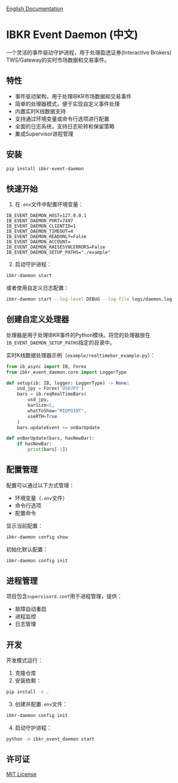 [English Documentation](README.md)

# IBKR Event Daemon (中文)

一个灵活的事件驱动守护进程，用于处理盈透证券(Interactive Brokers) TWS/Gateway的实时市场数据和交易事件。

## 特性

- 事件驱动架构，用于处理IBKR市场数据和交易事件
- 简单的处理器模式，便于实现自定义事件处理
- 内置实时K线数据支持
- 支持通过环境变量或命令行选项进行配置
- 全面的日志系统，支持日志轮转和保留策略
- 集成Supervisor进程管理

## 安装

```bash
pip install ibkr-event-daemon
```

## 快速开始

1. 在`.env`文件中配置环境变量：
```
IB_EVENT_DAEMON_HOST=127.0.0.1
IB_EVENT_DAEMON_PORT=7497
IB_EVENT_DAEMON_CLIENTID=1
IB_EVENT_DAEMON_TIMEOUT=4
IB_EVENT_DAEMON_READONLY=False
IB_EVENT_DAEMON_ACCOUNT=
IB_EVENT_DAEMON_RAISESYNCERRORS=False
IB_EVENT_DAEMON_SETUP_PATHS="./example"
```

2. 启动守护进程：
```bash
ibkr-daemon start
```

或者使用自定义日志配置：
```bash
ibkr-daemon start --log-level DEBUG --log-file logs/daemon.log
```

## 创建自定义处理器

处理器是用于处理IBKR事件的Python模块。将您的处理器放在`IB_EVENT_DAEMON_SETUP_PATHS`指定的目录中。

实时K线数据处理器示例（`example/realtimebar_example.py`）：

```python
from ib_async import IB, Forex
from ibkr_event_daemon.core import LoggerType

def setup(ib: IB, logger: LoggerType) -> None:
    usd_jpy = Forex('USDJPY')
    bars = ib.reqRealTimeBars(
        usd_jpy, 
        barSize=5, 
        whatToShow="MIDPOINT", 
        useRTH=True
    )
    bars.updateEvent += onBarUpdate

def onBarUpdate(bars, hasNewBar):
    if hasNewBar:
        print(bars[-1])
```

## 配置管理

配置可以通过以下方式管理：
- 环境变量（`.env`文件）
- 命令行选项
- 配置命令

显示当前配置：
```bash
ibkr-daemon config show
```

初始化默认配置：
```bash
ibkr-daemon config init
```

## 进程管理

项目包含`supervisord.conf`用于进程管理，提供：
- 故障自动重启
- 进程监控
- 日志管理

## 开发

开发模式运行：

1. 克隆仓库
2. 安装依赖：
```bash
pip install -e .
```
3. 创建并配置`.env`文件：
```bash
ibkr-daemon config init
```
4. 启动守护进程：
```bash
python -m ibkr_event_daemon start
```

## 许可证

[MIT License](LICENSE)
